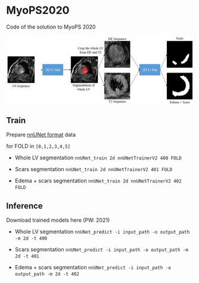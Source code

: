 # MyoPS2020
Code of the solution to MyoPS 2020

![Pipeline](https://github.com/JunMa11/MyoPS2020/blob/main/Pipeline.PNG)

## Train

Prepare [nnUNet format](https://github.com/MIC-DKFZ/nnunet/blob/master/documentation/dataset_conversion.md) data

for FOLD in `[0,1,2,3,4,5]`

- Whole LV segmentation
`nnUNet_train 2d nnUNetTrainerV2 400 FOLD`

- Scars segmentation
`nnUNet_train 2d nnUNetTrainerV2 401 FOLD`

- Edema + scars segmentation
`nnUNet_train 2d nnUNetTrainerV2 402 FOLD`


## Inference

Download trained models here (PW: 2021)

- Whole LV segmentation
`nnUNet_predict -i input_path -o output_path -m 2d -t 400`

- Scars segmentation
`nnUNet_predict -i input_path -o output_path -m 2d -t 401`

- Edema + scars segmentation
`nnUNet_predict -i input_path -o output_path -m 2d -t 402`

